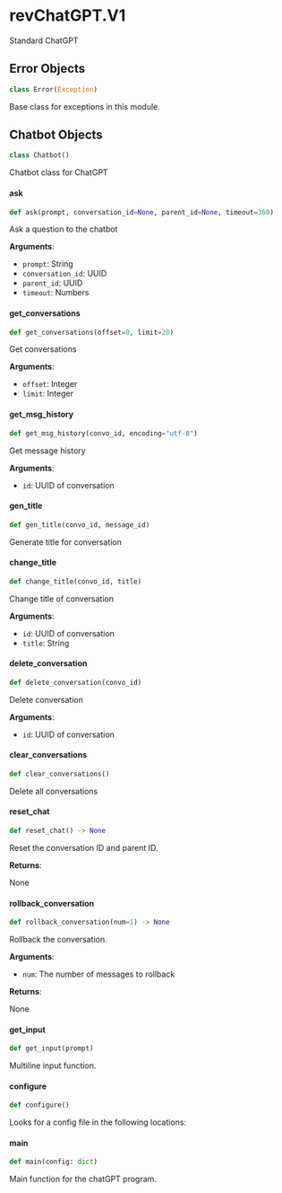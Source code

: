 <a id="revChatGPT.V1"></a>

# revChatGPT.V1

Standard ChatGPT

<a id="revChatGPT.V1.Error"></a>

## Error Objects

```python
class Error(Exception)
```

Base class for exceptions in this module.

<a id="revChatGPT.V1.Chatbot"></a>

## Chatbot Objects

```python
class Chatbot()
```

Chatbot class for ChatGPT

<a id="revChatGPT.V1.Chatbot.ask"></a>

#### ask

```python
def ask(prompt, conversation_id=None, parent_id=None, timeout=360)
```

Ask a question to the chatbot

**Arguments**:

- `prompt`: String
- `conversation_id`: UUID
- `parent_id`: UUID
- `timeout`: Numbers

<a id="revChatGPT.V1.Chatbot.get_conversations"></a>

#### get\_conversations

```python
def get_conversations(offset=0, limit=20)
```

Get conversations

**Arguments**:

- `offset`: Integer
- `limit`: Integer

<a id="revChatGPT.V1.Chatbot.get_msg_history"></a>

#### get\_msg\_history

```python
def get_msg_history(convo_id, encoding="utf-8")
```

Get message history

**Arguments**:

- `id`: UUID of conversation

<a id="revChatGPT.V1.Chatbot.gen_title"></a>

#### gen\_title

```python
def gen_title(convo_id, message_id)
```

Generate title for conversation

<a id="revChatGPT.V1.Chatbot.change_title"></a>

#### change\_title

```python
def change_title(convo_id, title)
```

Change title of conversation

**Arguments**:

- `id`: UUID of conversation
- `title`: String

<a id="revChatGPT.V1.Chatbot.delete_conversation"></a>

#### delete\_conversation

```python
def delete_conversation(convo_id)
```

Delete conversation

**Arguments**:

- `id`: UUID of conversation

<a id="revChatGPT.V1.Chatbot.clear_conversations"></a>

#### clear\_conversations

```python
def clear_conversations()
```

Delete all conversations

<a id="revChatGPT.V1.Chatbot.reset_chat"></a>

#### reset\_chat

```python
def reset_chat() -> None
```

Reset the conversation ID and parent ID.

**Returns**:

None

<a id="revChatGPT.V1.Chatbot.rollback_conversation"></a>

#### rollback\_conversation

```python
def rollback_conversation(num=1) -> None
```

Rollback the conversation.

**Arguments**:

- `num`: The number of messages to rollback

**Returns**:

None

<a id="revChatGPT.V1.get_input"></a>

#### get\_input

```python
def get_input(prompt)
```

Multiline input function.

<a id="revChatGPT.V1.configure"></a>

#### configure

```python
def configure()
```

Looks for a config file in the following locations:

<a id="revChatGPT.V1.main"></a>

#### main

```python
def main(config: dict)
```

Main function for the chatGPT program.
